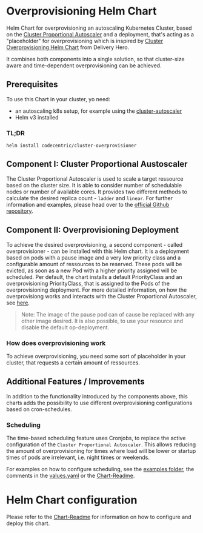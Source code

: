 # Overprovisioning Helm Chart

Helm Chart for overprovisioning an autoscaling Kubernetes Cluster, based on the [Cluster Proportional Autoscaler](https://github.com/kubernetes-sigs/cluster-proportional-autoscaler) and a deployment, that's acting as a "placeholder" for overprovisioning which is inspired by [Cluster Overprovisioning Helm Chart](https://github.com/deliveryhero/helm-charts/tree/master/stable/cluster-overprovisioner) from Delivery Hero.

It combines both components into a single solution, so that cluster-size aware and time-dependent overprovisioning can be achieved.

## Prerequisites
To use this Chart in your cluster, yo need:
* an autoscaling k8s setup, for example using the [cluster-autoscaler](https://github.com/kubernetes/autoscaler/tree/master/cluster-autoscaler)
* Helm v3 installed

### TL;DR
```
helm install codecentric/cluster-overprovisioner
```

## Component I: Cluster Proportional Austoscaler
The Cluster Proportional Autoscaler is used to scale a target ressource based on the cluster size. It is able to consider number of schedulable nodes or number of available cores. It provides two different methods to calculate the desired replica count - `ladder` and `linear`. For further information and examples, please head over to the [official Github repository](https://github.com/kubernetes-sigs/cluster-proportional-autoscaler/tree/master/examples).

## Component II: Overprovisioning Deployment
To achieve the desired overprovisioning, a second component - called overprovisioner - can be installed with this Helm chart. It is a deployment based on pods with a pause image and a very low priority class and a configurable amount of ressources to be reserved. These pods will be evicted, as soon as a new Pod with a higher priority assigned will be scheduled. Per default, the chart installs a default PriorityClass and an overprovisioning PriorityClass, that is assigned to the Pods of the overprovisioning deployment. 
For more detailed information, on how the overprovisiong works and interacts with the Cluster Proportional Autoscaler, see [here](#how-does-overprovisioning-work). 

> Note: The image of the pause pod can of cause be replaced with any other image desired. It is also possible, to use your resource and disable the default op-deployment.

### How does overprovisioning work
To achieve overprovisioning, you need some sort of placeholder in your cluster, that requests a certain amount of ressources. 

## Additional Features / Improvements
In addition to the functionality introduced by the components above, this charts adds the possibility to use different overprovisioning configurations based on cron-schedules.

### Scheduling
The time-based scheduling feature uses Cronjobs, to replace the active configuration of the `Cluster Proportional Autoscaler`. This allows reducing the amount of overprovisioning for times where load will be lower or startup times of pods are irrelevant, i.e. night times or weekends. 

For examples on how to configure scheduling, see the [examples folder](examples/), the comments in the [values.yaml](values.yaml) or the [Chart-Readme](charts/cluster-overprovisioner/README.md).

# Helm Chart configuration
Please refer to the [Chart-Readme](charts/cluster-overprovisioner/README.md) for information on how to configure and deploy this chart.
